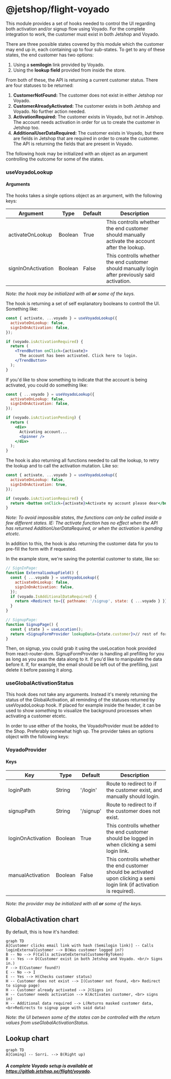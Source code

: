 # @jetshop/flight-voyado

This module provides a set of hooks needed to control the UI regarding both activation and/or signup flow using Voyado. For the complete integration to work, the customer must exist in both Jetshop and Voyado.

There are three possible states covered by this module which the customer may end up in, each containing up to four sub-states. To get to any of these states, the end customer has two options:

1.  Using a **semilogin** link provided by Voyado.
2.  Using the **lookup field** provided from inside the store.

From both of these, the API is returning a current customer status. There are four statuses to be returned:

1. **CustomerNotFound:** The customer does not exist in either Jetshop nor Voyado.
2. **CustomerAlreadyActivated:** The customer exists in both Jetshop and Voyado. No further action needed.
3. **ActivationRequired:** The customer exists in Voyado, but not in Jetshop. The account needs activation in order for us to create the customer in Jetshop too.
4. **AdditionalUserDataRequired:** The customer exists in Voyado, but there are fields in Jetshop that are required in order to create the customer. The API is returning the fields that are present in Voyado.

The following hook may be initialized with an object as an argument controlling the outcome for some of the states.

### useVoyadoLookup

#### Arguments

The hooks takes a single options object as an argument, with the following keys:

| Argument           | Type    | Default | Description                                                                                     |
| ------------------ | ------- | ------- | ----------------------------------------------------------------------------------------------- |
| activateOnLookup   | Boolean | True    | This controlls whether the end customer should manually activate the account after the lookup.  |
| signInOnActivation | Boolean | False   | This controlls whether the end customer should manually login after previously said activation. |

_Note: the hook may be initialized with all **or** some of the keys._

The hook is returning a set of self explanatory booleans to controll the UI.
Something like:

```jsx
const { activate, ...voyado } = useVoyadoLookup({
  activateOnLookup: false,
  signInOnActivation: false,
});

if (voyado.isActivationRequired) {
  return (
    <TrendButton onClick={activate}>
      The account has been activated. Click here to login.
    </TrendButton>
  );
}
```

If you'd like to show something to indicate that the account is being activated, you could do something like:

```jsx
const { ...voyado } = useVoyadoLookup({
  activateOnLookup: false,
  signInOnActivation: false,
});

if (voyado.isActivationPending) {
  return (
    <div>
      Activating account...
      <Spinner />
    </div>
  );
}
```

The hook is also returning all functions needed to call the lookup, to retry the lookup and to call the activation mutation.
Like so:

```jsx
const { activate, ...voyado } = useVoyadoLookup({
  activateOnLookup: false,
  signInOnActivation: true,
});

if (voyado.isActivationRequired) {
  return <button onClick={activate}>Activate my account please dear</button>;
}
```

_Note: To avoid impossible states, the functions can only be called inside a few different states. IE: The activate function has no effect when the API has returned AdditionUserDataRequired, or when the activation is pending etcetc._

In addition to this, the hook is also returning the customer data for you to pre-fill the form with if requested.

In the example store, we're saving the potential customer to state, like so:

```jsx
// SignInPage:
function ExternalLookupField() {
  const { ...voyado } = useVoyadoLookup({
    activateOnLookup: false,
    signInOnActivation: false,
  });
  if (voyado.IsAdditionalDataRequired) {
    return <Redirect to={{ pathname: '/signup', state: { ...voyado } }} />;
  }
}

// SignupPage:
function SignupPage() {
  const { state } = useLocation();
  return <SignupFormProvider lookupData={state.customer}>// rest of form</SignupFormProvider>;
}
```

Then, on signup, you could grab it using the useLocation hook provided from react-router-dom. SignupFormProvider is handling all prefilling for you as long as you pass the data along to it. If you'd like to manipulate the data before it. If, for example, the email should be left out of the prefilling, just delete it before passing it along.

### useGlobalActivationStatus

This hook does not take any arguments. Instead it's merely returning the status of the GlobalActivation, all reminding of the statuses returned by useVoyadoLookup hook. If placed for example inside the header, it can be used to show _something_ to visualize the background processes when activating a customer etcetc.

In order to use either of the hooks, the VoyadoProvider must be added to the Shop. Preferably somewhat high up. The provider takes an options object with the following keys:

### VoyadoProvider

#### Keys

| Key               | Type    | Default   | Description                                                                                                              |
| ----------------- | ------- | --------- | ------------------------------------------------------------------------------------------------------------------------ |
| loginPath         | String  | '/login'  | Route to redirect to if the customer exist, and manually should login.                                                   |
| signupPath        | String  | '/signup' | Route to redirect to if the customer does not exist.                                                                     |
| loginOnActivation | Boolean | True      | This controlls whether the end customer should be logged in when clicking a semi login link.                             |
| manualActivation  | Boolean | False     | This controlls whether the end customer should be activated upon clicking a semi login link (if activation is required). |

_Note: the provider may be initialized with all **or** some of the keys._

## GlobalActivation chart

By default, this is how it's handled:

```mermaid
graph TD
A[Customer clicks email link with hash (Semilogin link)] -- Calls loginExternalCustomer --> B(Was customer logged in?)
B -- No --> F(Calls activateExternalCustomerByToken)
B -- Yes --> D(Customer exist in both Jetshop and Voyado. <br/> Signs in.)
F --> E(Customer found?)
E -- No --> I
E -- Yes --> H(Checks customer status)
H -- Customer does not exist --> I(Customer not found, <br> Redirect to signup page)
H -- Customer already activated --> J(Signs in)
H -- Customer needs activation --> K(Activates customer, <br> signs in)
H -- Additional data required --> L(Returns masked customer data, <br>Redirects to signup page with said data)
```

_Note: the UI between some of the states can be controlled with the return values from useGlobalActivationStatus._

## Lookup chart

```mermaid
graph TD
A[Coming] -- Sorri. --> B(Right up)
```

##### A complete Voyado setup is available at https://gitlab.jetshop.se/flight/voyado.
